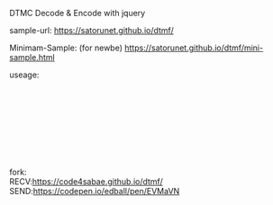 DTMC Decode & Encode with jquery

sample-url:
https://satorunet.github.io/dtmf/

Minimam-Sample: (for newbe)
https://satorunet.github.io/dtmf/mini-sample.html

useage:
<pre>
<script src="https://ajax.googleapis.com/ajax/libs/jquery/3.5.1/jquery.min.js"></script>
<script type="module" src="lib/recv/DTMF_mod.js"></script>
<script src="lib/recv/tone.js"></script>

<script>

//Recv
$(function(){
	$(".mic").click(function(){
		$("body").trigger("dtmf_init"); // DTMF Deocrder init and mic start
	})

	$("body").bind("notice",function(e,n){ // Hz&Notice debug.
		$(".debug").val(n);
	});

	$("body").bind("code",function(e,n){ // Hits Result
		$(".res").val($(".res").val() + n);
	});
})

//Send
$(function(){

	$.getScript("tone.js").done(function(){
		tones = initTones();

		$(window).on("mouseup touchend", function(){
			tones.stopSound();
		});

		$(document).on("mousedown touchstart",".b",function(){
			var keyPressed = $(this).text();
			tones.startSound(keyPressed);
		});
	});

	$("0123456789*#".split("")).each(function(i,e){
		$("body").append("<button class='b'>"+e+"</button>")
	});

})
</script>
</pre>


fork:<br>
RECV:https://code4sabae.github.io/dtmf/<br>
SEND:https://codepen.io/edball/pen/EVMaVN
